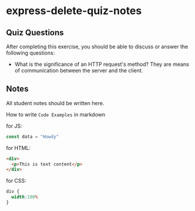 # express-delete-quiz-notes

## Quiz Questions

After completing this exercise, you should be able to discuss or answer the following questions:

- What is the significance of an HTTP request's method?
They are means of communication between the server and the client.

## Notes

All student notes should be written here.


How to write `Code Examples` in markdown

for JS:
```javascript
const data = "Howdy"
```

for HTML:
```html
<div>
  <p>This is text content</p>
</div>
```

for CSS:
```css
div {
  width:100%
}
```
